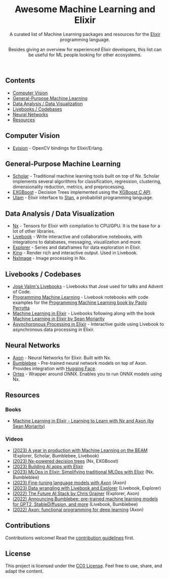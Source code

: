 <div align="center">

# Awesome Machine Learning and Elixir

A curated list of Machine Learning packages and resources for the [Elixir](https://elixir-lang.org/) programming language.

Besides giving an overview for experienced Elixir developers, this list can be useful for ML people looking for other ecosystems.

</div>
<br />

## Contents

- [Computer Vision](#computer-vision)
- [General-Purpose Machine Learning](#general-purpose-machine-learning)
- [Data Analysis / Data Visualization](#data-analysis--data-visualization)
- [Livebooks / Codebases](#livebooks--codebases)
- [Neural Networks](#neural-networks)
- [Resources](#resources)

## Computer Vision

- [Evision](https://github.com/cocoa-xu/evision) - OpenCV bindings for Elixir/Erlang.

## General-Purpose Machine Learning

- [Scholar](https://github.com/elixir-nx/scholar) - Traditional machine learning tools built on top of Nx. Scholar implements several algorithms for classification, regression, clustering, dimensionality reduction, metrics, and preprocessing.
- [EXGBoost](https://github.com/acalejos/exgboost) - Decision Trees implemented using the [XGBoost C API](https://xgboost.readthedocs.io/en/latest/c.html).
- [Ulam](https://github.com/tmbb/ulam_ex) - Elixir interface to [Stan](https://mc-stan.org/), a probabilist programming language.

## Data Analysis / Data Visualization

- [Nx](https://github.com/elixir-nx/nx) - Tensors for Elixir with compilation to CPU/GPU. It is the base for a lot of other libraries.
- [Livebook](https://livebook.dev/) - Write interactive and collaborative notebooks, with integrations to databases, messaging, visualization and more.
- [Explorer](https://github.com/elixir-explorer/explorer) - Series and dataframes for data exploration in Elixir.
- [Kino](https://github.com/livebook-dev/kino) - Render rich and interactive output. Used in Livebook.
- [NxImage](https://github.com/elixir-nx/nx_image) - Image processing in Nx.

## Livebooks / Codebases

- [José Valim's Livebooks](https://github.com/josevalim/livebooks) - Livebooks that José used for talks and Advent of Code.
- [Programming Machine Learning](https://github.com/nickgnd/programming-machine-learning-livebooks) - Livebook notebooks with code examples for the [Programming Machine Learning book by Paolo Perrotta](https://pragprog.com/titles/pplearn/programming-machine-learning/)
- [Machine Learning in Elixir](https://github.com/charlieroth/machine-learning-in-elixir) - Livebooks following along with the book [Machine Learning in Elixir by Sean Moriarity](https://pragprog.com/titles/smelixir/machine-learning-in-elixir/)
- [Asynchoronous Processing in Elixir](https://github.com/whatyouhide/guide_async_processing_in_elixir) - Interactive guide using Livebook to asynchronous data processing in Elixir.

## Neural Networks

- [Axon](https://github.com/elixir-nx/axon) - Neural Networks for Elixir. Built with Nx.
- [Bumblebee](https://github.com/elixir-nx/bumblebee) - Pre-trained neural network models on top of Axon. Provides integration with [Hugging Face](https://huggingface.co/).
- [Ortex](https://github.com/elixir-nx/ortex) - Wrapper around ONNX. Enables you to run ONNX models using Nx.

## Resources

### Books

- [Machine Learning in Elixir - Learning to Learn with Nx and Axon (by Sean Moriarity)](https://pragprog.com/titles/smelixir/machine-learning-in-elixir/)

### Videos

- [(2023) A year in production with Machine Learning on the BEAM](https://www.youtube.com/watch?v=HP86Svk4hzI) (Explorer, Scholar, Bumblebee, Livebook)
- [(2023) Nx-powered decision trees](https://www.youtube.com/watch?v=rbmviKT6HkU) (Nx, EXGBoost)
- [(2023) Building AI apps with Elixir](https://www.youtube.com/watch?v=TfZI5-oQSqI)
- [(2023) MLOps in Elixir: Simplifying traditional MLOps with Elixir](https://www.youtube.com/watch?v=6aVnwj8WQq4) (Nx, Bumbleblee)
- [(2023) Fine-tuning language models with Axon](https://www.youtube.com/watch?v=-iZIZHgHa5M) (Axon)
- [(2023) Data wrangling with Livebook and Explorer](https://www.youtube.com/watch?v=U6nuPjyAUPw) (Livebook, Explorer)
- [(2022) The Future AI Stack by Chris Grainer](https://www.youtube.com/watch?v=Y2Nr4dNu6hI) (Explorer, Axon)
- [(2022) Announcing Bumblebee: pre-trained machine learning models for GPT2, StableDiffusion, and more](https://www.youtube.com/watch?v=g3oyh3g1AtQ) (Livebook, Bumblebee)
- [(2022) Axon: functional programming for deep learning](https://www.youtube.com/watch?v=NWXSiZ-vi-o) (Axon)

## Contributions

Contributions welcome! Read the [contribution guidelines](contributing.md) first.

## License

This project is licensed under the [CC0 License](LICENSE.md). Feel free to use, share, and adapt the content.
